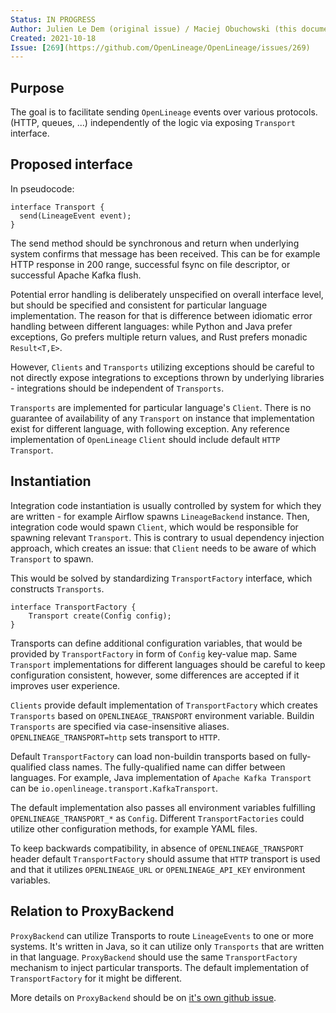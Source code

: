 ```yaml
---
Status: IN PROGRESS  
Author: Julien Le Dem (original issue) / Maciej Obuchowski (this document)  
Created: 2021-10-18  
Issue: [269](https://github.com/OpenLineage/OpenLineage/issues/269)
---
```


## Purpose

The goal is to facilitate sending `OpenLineage` events over various protocols. 
(HTTP, queues, ...) independently of the logic via exposing `Transport` interface.

## Proposed interface

In pseudocode:
```
interface Transport {
  send(LineageEvent event);
}
```

The send method should be synchronous and return when underlying system confirms 
that message has been received. This can be for example HTTP response in 200 range, 
successful fsync on file descriptor, or successful Apache Kafka flush.

Potential error handling is deliberately unspecified on overall interface level, 
but should be specified and consistent for particular language implementation. 
The reason for that is difference between idiomatic error handling between different 
languages: while Python and Java prefer exceptions, Go prefers multiple return values, 
and Rust prefers monadic `Result<T,E>`. 

However, `Clients` and `Transports` utilizing exceptions should be careful to not directly expose 
integrations to exceptions thrown by underlying libraries - integrations should be 
independent of `Transports`. 


`Transports` are implemented for particular language's `Client`. There is no guarantee 
of availability of any `Transport` on instance that implementation exist for different 
language, with following exception.
Any reference implementation of `OpenLineage` `Client` should include default 
`HTTP Transport`. 

## Instantiation

Integration code instantiation is usually controlled by system for which they are 
written - for example Airflow spawns `LineageBackend` instance. Then, integration
code would spawn `Client`, which would be responsible for spawning relevant 
`Transport`. This is contrary to usual dependency injection approach, which creates an issue:
that `Client` needs to be aware of which `Transport` to spawn.

This would be solved by standardizing `TransportFactory` interface, which constructs
`Transports`.

```
interface TransportFactory {
    Transport create(Config config);
}
```

Transports can define additional configuration variables, that would be provided 
by `TransportFactory` in form of `Config` key-value map.
Same `Transport` implementations for different languages should
be careful to keep configuration consistent, however, some differences are accepted
if it improves user experience.

`Clients` provide default implementation of `TransportFactory` which creates `Transports` 
based on `OPENLINEAGE_TRANSPORT` environment variable.
Buildin `Transports` are specified via case-insensitive aliases. 
`OPENLINEAGE_TRANSPORT=http` sets transport to `HTTP`.

Default `TransportFactory` can load non-buildin transports based on fully-qualified class names. 
The fully-qualified name can differ between languages. For example, Java implementation
of `Apache Kafka Transport` can be `io.openlineage.transport.KafkaTransport`.

The default implementation also passes all environment
variables fulfilling `OPENLINEAGE_TRANSPORT_*` as `Config`.
Different `TransportFactories` could utilize other configuration methods, for example
YAML files. 

To keep backwards compatibility, in absence of `OPENLINEAGE_TRANSPORT` header 
default `TransportFactory` should assume that `HTTP` transport is used and that 
it utilizes `OPENLINEAGE_URL` or `OPENLINEAGE_API_KEY` environment variables.

## Relation to ProxyBackend

`ProxyBackend` can utilize Transports to route `LineageEvents` to one or more systems.
It's written in Java, so it can utilize only `Transports` that are written in 
that language. `ProxyBackend` should use the same `TransportFactory` mechanism to inject
particular transports. The default implementation of `TransportFactory` for it might be 
different.

More details on `ProxyBackend` should be on [it's own github issue](https://github.com/OpenLineage/OpenLineage/issues/269).
